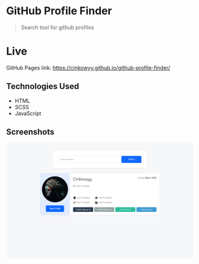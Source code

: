 # GitHub Profile Finder
> Search tool for github profiles

# Live
GitHub Pages link: https://cinkowyy.github.io/github-profile-finder/

## Technologies Used
- HTML
- SCSS
- JavaScript

## Screenshots

<img src="ss1.png" style="zoom: 67%;"/>
